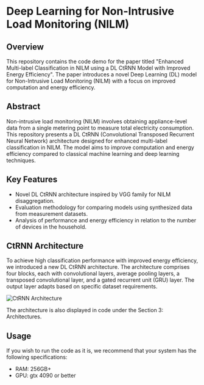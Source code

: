 # Deep Learning for Non-Intrusive Load Monitoring (NILM)

## Overview

This repository contains the code demo for the paper titled "Enhanced Multi-label Classification in NILM using a DL CtRNN Model with Improved Energy Efficiency". The paper introduces a novel Deep Learning (DL) model for Non-Intrusive Load Monitoring (NILM) with a focus on improved computation and energy efficiency.

## Abstract

Non-intrusive load monitoring (NILM) involves obtaining appliance-level data from a single metering point to measure total electricity consumption. This repository presents a DL CtRNN (Convolutional Transposed Recurrent Neural Network) architecture designed for enhanced multi-label classification in NILM. The model aims to improve computation and energy efficiency compared to classical machine learning and deep learning techniques.

## Key Features

- Novel DL CtRNN architecture inspired by VGG family for NILM disaggregation.
- Evaluation methodology for comparing models using synthesized data from measurement datasets.
- Analysis of performance and energy efficiency in relation to the number of devices in the household.

## CtRNN Architecture

To achieve high classification performance with improved energy efficiency, we introduced a new DL CtRNN architecture. The architecture comprises four blocks, each with convolutional layers, average pooling layers, a transposed convolutional layer, and a gated recurrent unit (GRU) layer. The output layer adapts based on specific dataset requirements.

![CtRNN Architecture](/path/to/figure4.png)

The architecture is also displayed in code under the Section 3: Architectures. 

## Usage
If you wish to run the code as it is, we recommend that your system has the following specifications:
- RAM: 256GB+
- GPU: gtx 4090 or better
